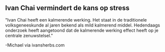 <h2>Ivan Chai vermindert de kans op stress</h2>

"Ivan Chai heeft een kalmerende werking. Het staat in de traditionele volksgeneeskunde al jaren bekend als mild kalmerend middel. Hedendaags onderzoek heeft aangetoond dat de kalmerende werking effect heeft op je centrale zenuwstelsel."

-Michael via ivansherbs.com
